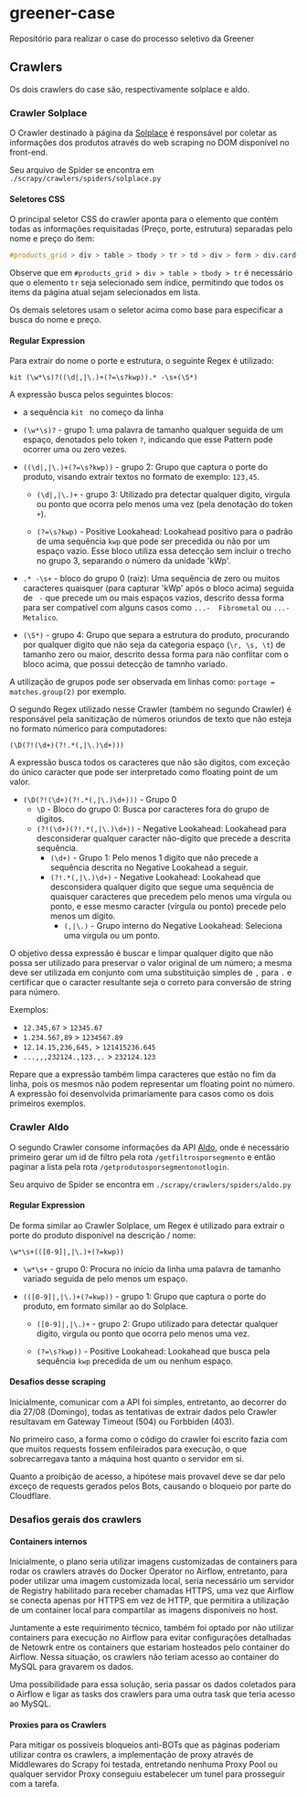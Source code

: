 # greener-case
Repositório para realizar o case do processo seletivo da Greener

## Crawlers

Os dois crawlers do case são, respectivamente solplace e aldo.

### Crawler Solplace

O Crawler destinado à página da [Solplace][1] é responsável por coletar as informações dos produtos através do web scraping no DOM disponível no front-end.

Seu arquivo de Spider se encontra em `./scrapy/crawlers/spiders/solplace.py`

#### Seletores CSS

O principal seletor CSS do crawler aponta para o elemento que contém todas as informações requisitadas (Preço, porte, estrutura) separadas pelo nome e preço do item:

```css
#products_grid > div > table > tbody > tr > td > div > form > div.card-body.rounded-bottom.p-0.o_wsale_product_information > div.p-2.o_wsale_product_information_text
```

Observe que em `#products_grid > div > table > tbody > tr` é necessário que o elemento `tr` seja selecionado sem índice, permitindo que todos os items da página atual sejam selecionados em lista.

Os demais seletores usam o seletor acima como base para especificar a busca do nome e preço.

#### Regular Expression

Para extrair do nome o porte e estrutura, o seguinte Regex é utilizado:

```regex
kit (\w*\s)?((\d|,|\.)+(?=\s?kwp)).* -\s+(\S*)
```

A expressão busca pelos seguintes blocos:

- a sequência `kit ` no começo da linha

- `(\w*\s)?` - grupo 1: uma palavra de tamanho qualquer seguida de um espaço, denotados pelo token `?`, indicando que esse Pattern pode ocorrer uma ou zero vezes.

- `((\d|,|\.)+(?=\s?kwp))` - grupo 2: Grupo que captura o porte do produto, visando extrair textos no formato de exemplo: `123,45`.

  - `(\d|,|\.)+` - grupo 3: Utilizado pra detectar qualquer digito, virgula ou ponto que ocorra pelo menos uma vez (pela denotação do token `+`).

  - `(?=\s?kwp)` - Positive Lookahead: Lookahead positivo para o padrão de uma sequência `kwp` que pode ser precedida ou não por um espaço vazio. Esse bloco utiliza essa detecção sem incluir o trecho no grupo 3, separando o número da unidade 'kWp'.

- `.* -\s+` - bloco do grupo 0 (raiz): Uma sequência de zero ou muitos caracteres quaisquer (para capturar 'kWp' após o bloco acima) seguida de ` -` que precede um ou mais espaços vazios, descrito dessa forma para ser compatível com alguns casos como `...-  Fibrometal` ou `...-   Metalico`.

- `(\S*)` - grupo 4: Grupo que separa a estrutura do produto, procurando por qualquer digito que não seja da categoria espaço (`\r, \s, \t`) de tamanho zero ou maior, descrito dessa forma para não conflitar com o bloco acima, que possui detecção de tamnho variado.

A utilização de grupos pode ser observada em linhas como: `portage = matches.group(2)` por exemplo.

O segundo Regex utilizado nesse Crawler (também no segundo Crawler) é responsável pela sanitização de números oriundos de texto que não esteja no formato númerico para computadores:

```regex
(\D(?!(\d+)(?!.*(,|\.)\d+)))
```

A expressão busca todos os caracteres que não são digitos, com exceção do único caracter que pode ser interpretado como floating point de um valor.

- `(\D(?!(\d+)(?!.*(,|\.)\d+)))` - Grupo 0
  - `\D` - Bloco do grupo 0: Busca por caracteres fora do grupo de digitos.
  - `(?!(\d+)(?!.*(,|\.)\d+))` - Negative Lookahead: Lookahead para desconsiderar qualquer caracter não-digito que precede a descrita sequência.
    - `(\d+)` - Grupo 1: Pelo menos 1 digito que não precede a sequência descrita no Negative Lookahead a seguir.
    - `(?!.*(,|\.)\d+)` - Negative Lookahead: Lookahead que desconsidera qualquer digito que segue uma sequência de quaisquer caracteres que precedem pelo menos uma vírgula ou ponto, e esse mesmo caracter (vírgula ou ponto) precede pelo menos um dígito.
      - `(,|\.)` - Grupo interno do Negative Lookahead: Seleciona uma vírgula ou um ponto.

O objetivo dessa expressão é buscar e limpar qualquer dígito que não possa ser utilizado para preservar o valor original de um número; a mesma deve ser utilizada em conjunto com uma substituição simples de `,` para `.` e certificar que o caracter resultante seja o correto para conversão de string para número.

Exemplos:

- `12.345,67` > `12345.67`
- `1.234.567,89` > `1234567.89`
- `12.14.15,236,645,` > `121415236.645`
- `...,,,232124.,123.,.` > `232124.123`

Repare que a expressão também limpa caracteres que estão no fim da linha, pois os mesmos não podem representar um floating point no número. A expressão foi desenvolvida primariamente para casos como os dois primeiros exemplos.

### Crawler Aldo

O segundo Crawler consome informações da API [Aldo][2], onde é necessário primeiro gerar um id de filtro pela rota `/getfiltrosporsegmento` e então paginar a lista pela rota `/getprodutosporsegmentonotlogin`.

Seu arquivo de Spider se encontra em `./scrapy/crawlers/spiders/aldo.py`

#### Regular Expression

De forma similar ao Crawler Solplace, um Regex é utilizado para extrair o porte do produto disponível na descrição / nome:

```regex
\w*\s+(([0-9]|,|\.)+(?=kwp))
```

- `\w*\s+` - grupo 0: Procura no início da linha uma palavra de tamanho variado seguida de pelo menos um espaço.

- `(([0-9]|,|\.)+(?=kwp))` - grupo 1: Grupo que captura o porte do produto, em formato similar ao do Solplace.

  - `([0-9]|,|\.)+` - grupo 2: Grupo utilizado para detectar qualquer digito, virgula ou ponto que ocorra pelo menos uma vez.

  - `(?=\s?kwp))` - Positive Lookahead: Lookahead que busca pela sequência `kwp` precedida de um ou nenhum espaço.

#### Desafios desse scraping

Inicialmente, comunicar com a API foi simples, entretanto, ao decorrer do dia 27/08 (Domingo), todas as tentativas de extrair dados pelo Crawler resultavam em Gateway Timeout (504) ou Forbbiden (403).

No primeiro caso, a forma como o código do crawler foi escrito fazia com que muitos requests fossem enfileirados para execução, o que sobrecarregava tanto a máquina host quanto o servidor em si.

Quanto a proibição de acesso, a hipótese mais provavel deve se dar pelo exceço de requests gerados pelos Bots, causando o bloqueio por parte do Cloudflare.

### Desafios gerais dos crawlers

#### Containers internos

Inicialmente, o plano seria utilizar imagens customizadas de containers para rodar os crawlers através do Docker Operator no Airflow, entretanto, para poder utilizar uma imagem customizada local, seria necessário um servidor de Registry habilitado para receber chamadas HTTPS, uma vez que Airflow se conecta apenas por HTTPS em vez de HTTP, que permitira a utilização de um container local para compartilar as imagens disponíveis no host.

Juntamente a este requirimento técnico, também foi optado por não utilizar containers para execução no Airflow para evitar configurações detalhadas de Netowrk entre os containers que estariam hosteados pelo container do Airflow. Nessa situação, os crawlers não teriam acesso ao container do MySQL para gravarem os dados.

Uma possibilidade para essa solução, seria passar os dados coletados para o Airflow e ligar as tasks dos crawlers para uma outra task que teria acesso ao MySQL.

#### Proxies para os Crawlers

Para mitigar os possíveis bloqueios anti-BOTs que as páginas poderiam utilizar contra os crawlers, a implementação de proxy através de Middlewares do Scrapy foi testada, entretando nenhuma Proxy Pool ou qualquer servidor Proxy conseguiu estabelecer um tunel para prosseguir com a tarefa.

[1]: https://www.solplace.com.br/shop
[2]: https://www.aldo.com.br/wcf/Produto.svc
